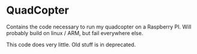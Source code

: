 QuadCopter
==========

Contains the code necessary to run my quadcopter on a Raspberry PI. Will probably build on linux / ARM, but fail everywhere else.

This code does very little. Old stuff is in deprecated.
